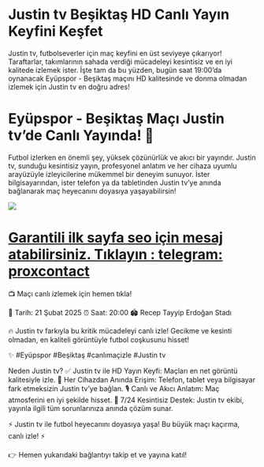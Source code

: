 # Justin tv Beşiktaş HD Canlı Yayın Keyfini Keşfet

Justin tv, futbolseverler için maç keyfini en üst seviyeye çıkarıyor! Taraftarlar, takımlarının sahada verdiği mücadeleyi kesintisiz ve en iyi kalitede izlemek ister. İşte tam da bu yüzden, bugün saat 19:00’da oynanacak Eyüpspor - Beşiktaş maçını HD kalitesinde ve donma olmadan izlemek için Justin tv en doğru adres!

# Eyüpspor - Beşiktaş Maçı Justin tv’de Canlı Yayında! 🎥

Futbol izlerken en önemli şey, yüksek çözünürlük ve akıcı bir yayındır. Justin tv, sunduğu kesintisiz yayın, profesyonel anlatım ve her cihaza uyumlu arayüzüyle izleyicilerine mükemmel bir deneyim sunuyor. İster bilgisayarından, ister telefon ya da tabletinden Justin tv’ye anında bağlanarak maç heyecanını doyasıya yaşayabilirsin!

[<img src="https://i.ibb.co/GzTL6TC/siteyegirisyap.gif">](https://shortlinkapp.com/mghzU)

# [Garantili ilk sayfa seo için mesaj atabilirsiniz. Tıklayın : telegram: proxcontact](http://t.me/proxcontact)

📺 Maçı canlı izlemek için hemen tıkla!

📅 Tarih: 21 Şubat 2025
⏰ Saat: 20:00
🏟 Recep Tayyip Erdoğan Stadı

🔥 Justin tv farkıyla bu kritik mücadeleyi canlı izle! Gecikme ve kesinti olmadan, en kaliteli görüntüyle futbol coşkusunu hisset!

✨ #Eyüpspor #Beşiktaş #canlımaçizle #Justin tv

Neden Justin tv?
✅ Justin tv ile HD Yayın Keyfi: Maçları en net görüntü kalitesiyle izle.
📱 Her Cihazdan Anında Erişim: Telefon, tablet veya bilgisayar fark etmeksizin Justin tv’ye bağlan.
🎙 Canlı ve Akıcı Anlatım: Maç atmosferini en iyi şekilde hisset.
💬 7/24 Kesintisiz Destek: Justin tv ekibi, yayınla ilgili tüm sorunlarınıza anında çözüm sunar.

⚡ Justin tv ile futbol heyecanını doyasıya yaşa! Bu büyük maçı kaçırma, canlı izle! ⚡

👉 Hemen yukarıdaki bağlantıyı takip et ve yayına katıl!
